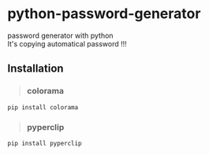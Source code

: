 # python-password-generator
 password generator with python
<br>
It's copying automatical password !!!
## Installation
> ### colorama
``` pip install colorama ```
> ### pyperclip
``` pip install pyperclip ```
